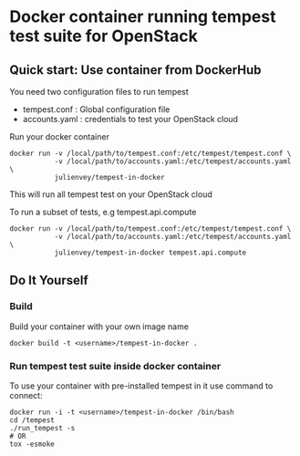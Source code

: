 # Docker container running tempest test suite for OpenStack

## Quick start: Use container from DockerHub

You need two configuration files to run tempest

* tempest.conf  : Global configuration file
* accounts.yaml : credentials to test your OpenStack cloud

Run your docker container
```
docker run -v /local/path/to/tempest.conf:/etc/tempest/tempest.conf \
           -v /local/path/to/accounts.yaml:/etc/tempest/accounts.yaml \
           julienvey/tempest-in-docker
```
This will run all tempest test on your OpenStack cloud

To run a subset of tests, e.g tempest.api.compute

```
docker run -v /local/path/to/tempest.conf:/etc/tempest/tempest.conf \
           -v /local/path/to/accounts.yaml:/etc/tempest/accounts.yaml \
           julienvey/tempest-in-docker tempest.api.compute
```

## Do It Yourself

### Build

Build your container with your own image name

```
docker build -t <username>/tempest-in-docker .
```

### Run tempest test suite inside docker container

To use your container with pre-installed tempest in it use command to connect:

```
docker run -i -t <username>/tempest-in-docker /bin/bash
cd /tempest
./run_tempest -s
# OR
tox -esmoke
```
